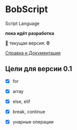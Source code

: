 # BobScript
Script Language

**пока идёт разработка**

:bug:
текущая версия: __0__     

[Справка и Документация](https://github.com/zinoviy23/BobScript/wiki) 

## Цели для версии 0.1
- [x] for
- [x] array
- [x] else, elif
- [x] break, continue
- [x] унарные операции

